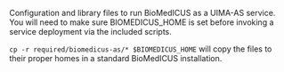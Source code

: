 Configuration and library files to run BioMedICUS as a UIMA-AS service. You will need to make sure BIOMEDICUS_HOME is set before invoking a service deployment via the included scripts.

`cp -r required/biomedicus-as/* $BIOMEDICUS_HOME` will copy the files to their proper homes in a standard BioMedICUS installation.
